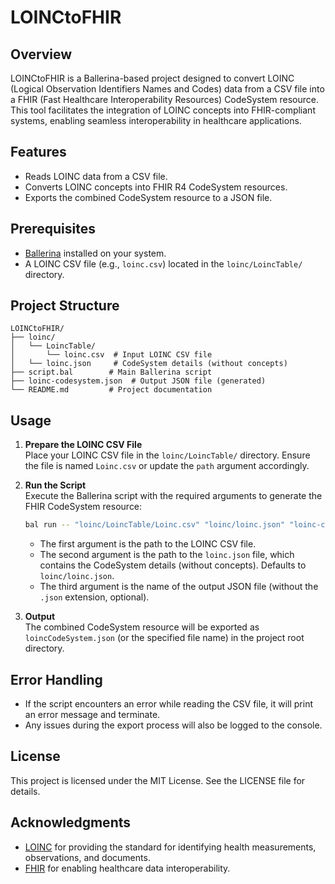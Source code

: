 # LOINCtoFHIR

## Overview

LOINCtoFHIR is a Ballerina-based project designed to convert LOINC (Logical Observation Identifiers Names and Codes) data from a CSV file into a FHIR (Fast Healthcare Interoperability Resources) CodeSystem resource. This tool facilitates the integration of LOINC concepts into FHIR-compliant systems, enabling seamless interoperability in healthcare applications.

## Features

- Reads LOINC data from a CSV file.
- Converts LOINC concepts into FHIR R4 CodeSystem resources.
- Exports the combined CodeSystem resource to a JSON file.

## Prerequisites

- [Ballerina](https://ballerina.io/) installed on your system.
- A LOINC CSV file (e.g., `loinc.csv`) located in the `loinc/LoincTable/` directory.

## Project Structure

``` structure
LOINCtoFHIR/
├── loinc/
│   └── LoincTable/
│       └── loinc.csv  # Input LOINC CSV file
│   └── loinc.json     # CodeSystem details (without concepts)
├── script.bal        # Main Ballerina script
├── loinc-codesystem.json  # Output JSON file (generated)
└── README.md         # Project documentation
```

## Usage

1. **Prepare the LOINC CSV File**  
   Place your LOINC CSV file in the `loinc/LoincTable/` directory. Ensure the file is named `Loinc.csv` or update the `path` argument accordingly.

2. **Run the Script**  
   Execute the Ballerina script with the required arguments to generate the FHIR CodeSystem resource:

   ```bash
   bal run -- "loinc/LoincTable/Loinc.csv" "loinc/loinc.json" "loinc-codesystem.json"
   ```

   - The first argument is the path to the LOINC CSV file.
   - The second argument is the path to the `loinc.json` file, which contains the CodeSystem details (without concepts). Defaults to `loinc/loinc.json`.
   - The third argument is the name of the output JSON file (without the `.json` extension, optional).

3. **Output**  
   The combined CodeSystem resource will be exported as `loincCodeSystem.json` (or the specified file name) in the project root directory.

## Error Handling

- If the script encounters an error while reading the CSV file, it will print an error message and terminate.
- Any issues during the export process will also be logged to the console.

## License

This project is licensed under the MIT License. See the LICENSE file for details.

## Acknowledgments

- [LOINC](https://loinc.org/) for providing the standard for identifying health measurements, observations, and documents.
- [FHIR](https://www.hl7.org/fhir/) for enabling healthcare data interoperability.
